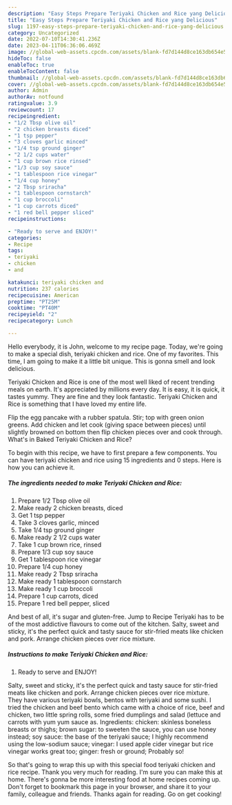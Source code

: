 ```yaml
---
description: "Easy Steps Prepare Teriyaki Chicken and Rice yang Delicious"
title: "Easy Steps Prepare Teriyaki Chicken and Rice yang Delicious"
slug: 1197-easy-steps-prepare-teriyaki-chicken-and-rice-yang-delicious
category: Uncategorized
date: 2022-07-10T14:30:41.236Z
date: 2023-04-11T06:36:06.469Z
image: //global-web-assets.cpcdn.com/assets/blank-fd7d144d8ce163db654e5a02c40b08a2775adb7897d16e4062681dc7e1b2800f.png
hideToc: false
enableToc: true
enableTocContent: false
thumbnail: //global-web-assets.cpcdn.com/assets/blank-fd7d144d8ce163db654e5a02c40b08a2775adb7897d16e4062681dc7e1b2800f.png
cover: //global-web-assets.cpcdn.com/assets/blank-fd7d144d8ce163db654e5a02c40b08a2775adb7897d16e4062681dc7e1b2800f.png
author: Admin
authorAv: notfound
ratingvalue: 3.9
reviewcount: 17
recipeingredient:
- "1/2 Tbsp olive oil"
- "2 chicken breasts diced"
- "1 tsp pepper"
- "3 cloves garlic minced"
- "1/4 tsp ground ginger"
- "2 1/2 cups water"
- "1 cup brown rice rinsed"
- "1/3 cup soy sauce"
- "1 tablespoon rice vinegar"
- "1/4 cup honey"
- "2 Tbsp sriracha"
- "1 tablespoon cornstarch"
- "1 cup broccoli"
- "1 cup carrots diced"
- "1 red bell pepper sliced"
recipeinstructions:

- "Ready to serve and ENJOY!"
categories:
- Recipe
tags:
- teriyaki
- chicken
- and

katakunci: teriyaki chicken and 
nutrition: 237 calories
recipecuisine: American
preptime: "PT25M"
cooktime: "PT40M"
recipeyield: "2"
recipecategory: Lunch

---
```



Hello everybody, it is John, welcome to my recipe page. Today, we're going to make a special dish, teriyaki chicken and rice. One of my favorites. This time, I am going to make it a little bit unique. This is gonna smell and look delicious.

Teriyaki Chicken and Rice is one of the most well liked of recent trending meals on earth. It's appreciated by millions every day. It is easy, it is quick, it tastes yummy. They are fine and they look fantastic. Teriyaki Chicken and Rice is something that I have loved my entire life.

Flip the egg pancake with a rubber spatula. Stir; top with green onion greens. Add chicken and let cook (giving space between pieces) until slightly browned on bottom then flip chicken pieces over and cook through. What&#39;s in Baked Teriyaki Chicken and Rice?


To begin with this recipe, we have to first prepare a few components. You can have teriyaki chicken and rice using 15 ingredients and 0 steps. Here is how you can achieve it.

<!--inarticleads1-->

##### The ingredients needed to make Teriyaki Chicken and Rice:

1. Prepare 1/2 Tbsp olive oil
1. Make ready 2 chicken breasts, diced
1. Get 1 tsp pepper
1. Take 3 cloves garlic, minced
1. Take 1/4 tsp ground ginger
1. Make ready 2 1/2 cups water
1. Take 1 cup brown rice, rinsed
1. Prepare 1/3 cup soy sauce
1. Get 1 tablespoon rice vinegar
1. Prepare 1/4 cup honey
1. Make ready 2 Tbsp sriracha
1. Make ready 1 tablespoon cornstarch
1. Make ready 1 cup broccoli
1. Prepare 1 cup carrots, diced
1. Prepare 1 red bell pepper, sliced


And best of all, it&#39;s sugar and gluten-free. Jump to Recipe Teriyaki has to be of the most addictive flavours to come out of the kitchen. Salty, sweet and sticky, it&#39;s the perfect quick and tasty sauce for stir-fried meats like chicken and pork. Arrange chicken pieces over rice mixture. 

<!--inarticleads2-->

##### Instructions to make Teriyaki Chicken and Rice:


1. Ready to serve and ENJOY!

Salty, sweet and sticky, it&#39;s the perfect quick and tasty sauce for stir-fried meats like chicken and pork. Arrange chicken pieces over rice mixture. They have various teriyaki bowls, bentos with teriyaki and some sushi. I tried the chicken and beef bento which came with a choice of rice, beef and chicken, two little spring rolls, some fried dumplings and salad (lettuce and carrots with yum yum sauce as. Ingredients: chicken: skinless boneless breasts or thighs; brown sugar: to sweeten the sauce, you can use honey instead; soy sauce: the base of the teriyaki sauce; I highly recommend using the low-sodium sauce; vinegar: I used apple cider vinegar but rice vinegar works great too; ginger: fresh or ground; Probably so! 

So that's going to wrap this up with this special food teriyaki chicken and rice recipe. Thank you very much for reading. I'm sure you can make this at home. There's gonna be more interesting food at home recipes coming up. Don't forget to bookmark this page in your browser, and share it to your family, colleague and friends. Thanks again for reading. Go on get cooking!
